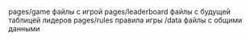 pages/game файлы с игрой
pages/leaderboard файлы с будущей таблицей лидеров
pages/rules правила игры
/data файлы с общими данными
